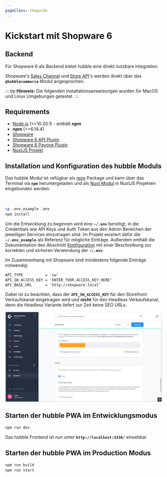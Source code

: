 ```yaml
---
pageClass: theguide
---
```


# Kickstart mit Shopware 6

## Backend

Für Shopware 6 als Backend bietet hubble eine direkt nutzbare Integration.

Shopware's [Sales Channel](https://docs.shopware.com/en/shopware-platform-dev-en/sales-channel-api) und [Store API](https://docs.shopware.com/en/shopware-platform-dev-en/store-api-guide)'s werden direkt über das __`@hubblecommerce`__ Modul angesprochen.

::: tip
__Hinweis:__ Die folgenden Installationsanweisungen wurden für MacOS und Linux Umgebungen getestet.
:::

## Requirements

* [Node.js](https://nodejs.org/en/) \(&gt;=10.20.1\) - enthält __npm__
* __npm__ \(&gt;=6.14.4\)
* [Shopware](https://docs.shopware.com/en/shopware-platform-dev-en/system-guide/system-installation-guides)
* [Shopware 6 API Plugin](https://github.com/hubblecommerce/shopware6-api-plugin)
* [Shopware 6 Payone Plugin](https://store.shopware.com/payon69044615910f/payone-payment-fuer-shopware-6.html)
* [NuxtJS Projekt](https://nuxtjs.org/)


## Installation und Konfiguration des hubble Moduls

Das hubble Modul ist vefügbar als [npm](https://www.npmjs.com/) Package und kann über das Terminal via __`npm`__ heruntergeladen 
und als [Nuxt Modul](https://nuxtjs.org/guide/modules/) in NuxtJS Projekten eingebunden werden:

``` bash


cp .env_example .env
npm install 
```

Um die Entwicklung zu beginnen wird eine __`~/.env`__ benötigt, in die Credentials wie API Keys und Auth Token
aus den Admin Bereichen der jeweiligen Services einzutragen sind.
Im Projekt existiert dafür die __`~/.env_example`__ als Referenz für mögliche Einträge. Außerdem enthält die Dokumentation 
den Abschnitt [Konfiguration](../pwa/configuration.md) mit einer Beschreibung zur korrekten
und sicheren Verwendung der __`~/.env`__.

Im Zusammenhang mit Shopware sind mindestens folgende Einträge notwendig:

```dotenv
API_TYPE          = 'sw'
API_SW_ACCESS_KEY = 'ENTER_YOUR_ACCESS_KEY_HERE'
API_BASE_URL      = 'http://shopware.local'
```
Dabei ist zu beachten, dass der __`API_SW_ACCESS_KEY`__ für den Storefront Verkaufskanal eingetragen wird und __nicht__ für den
Headless Verkaufskanal, denn die Headless Variante liefert zur Zeit keine SEO URLs.

![Sales Channel Access](../pwa/saleschannelaccess.png) 

## Starten der hubble PWA im Entwicklungsmodus
``` bash
npm run dev
```
Das hubble Frontend ist nun unter __`http://localhost:3336/`__ einsehbar.


## Starten der hubble PWA im Production Modus
``` bash
npm run build
npm run start
```
